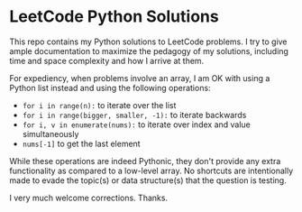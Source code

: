 # LeetCode Python Solutions
This repo contains my Python solutions to LeetCode problems. I try to give ample
documentation to maximize the pedagogy of my solutions, including time and space
complexity and how I arrive at them.

For expediency, when problems involve an array, I am OK with using a Python list
instead and using the following operations:
- `for i in range(n):` to iterate over the list
-  `for i in range(bigger, smaller, -1):` to iterate backwards
- `for i, v in enumerate(nums):` to iterate over index and value simultaneously
- `nums[-1]` to get the last element

While these operations are indeed Pythonic, they don't provide any extra
functionality as compared to a low-level array. No shortcuts are intentionally
made to evade the topic(s) or data structure(s) that the question is testing.

I very much welcome corrections. Thanks.

